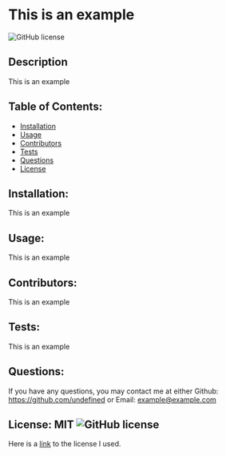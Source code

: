 # This is an example 
  ![GitHub license](https://img.shields.io/github/license/Naereen/StrapDown.js.svg)

## Description
This is an example

## Table of Contents:
  * [Installation](#installation)
  * [Usage](#usage)
  * [Contributors](#contributors)
  * [Tests](#tests)
  * [Questions](#questions)
  * [License](#license)

  ## Installation:
  This is an example

  ## Usage:
  This is an example

  ## Contributors:
  This is an example

  ## Tests: 
  This is an example

  ## Questions:
  If you have any questions, you may contact me at either Github: https://github.com/undefined or Email: example@example.com

  ## License: MIT  ![GitHub license](https://img.shields.io/github/license/Naereen/StrapDown.js.svg)
  Here is a [link](https://choosealicense.com/licenses/mit/) to the license I used.
